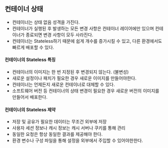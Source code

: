 ## 컨테이너 상태
* 컨테이너는 상태 없음 성격을 가진다. 
* 컨테이너가 실행된 후 발생하는 모든 변경 사항은 컨테이너 레이어에만 있으며 컨테이너가 종료되면 변경 사항이 모두 사라진다. 
* 컨테이너는 Stateless하기 때문에 쉽게 개수를 증가시킬 수 있고, 다른 환경에서도 빠르게 배포할 수 있다.

#### 컨테이너의 Stateless 특징
* 컨테이너의 이미지는 한 번 지정된 후 변경되지 않는다. (불변성)
* 새로운 설정이나 패치가 필요한 경우 새로운 이미지를 만들어야한다. 
* 컨테이너는 언제든지 새로운 컨테이너로 대체할 수 있다. 
* 소프트웨어 버전 등 컨테이너의 상태 변경이 필요한 경우 새로운 버전의 이미지를 만들어서 배포한다.

#### 컨테이너의 Stateless 제약
* 저장 및 공유가 필요한 데이터는 무조건 외부에 저장 
* 사용자 세션 정보나 캐시 정보는 캐시 서버나 쿠키를 통해 관리 
* 동일한 요청은 항상 동일한 결과를 제공해야 한다. 
* 환경 변수나 구성 파일을 통해 설정을 외부에서 주입할 수 있어야한한다.